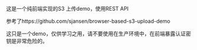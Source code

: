 这是一个纯前端实现的S3 上传demo，使用REST API

参考了https://github.com/sjansen/browser-based-s3-upload-demo



这只是一个demo，仅供学习之用，请不要使用在生产环境中，在前端暴露认证密钥是非常危险的。